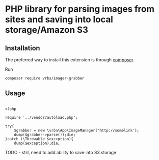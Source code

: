 # PHP library for parsing images from sites and saving into local storage/Amazon S3

Installation
------------

The preferred way to install this extension is through [composer](http://getcomposer.org/download/).

Run

```
composer require vrba/imager-grabber
```

Usage
------------

```

<?php

require '../vendor/autoload.php';

try{
    $grabber = new \vrba\App\ImageManager('http://somelink');
    dump($grabber->parse());die;
}catch (\Throwable $exception){
    dump($exception);die;
```
TODO - still, need to add ability to save into S3 storage
